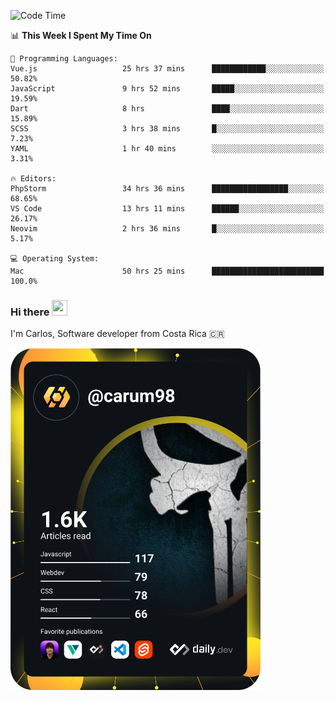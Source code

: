 
<!--START_SECTION:waka-->
![Code Time](http://img.shields.io/badge/Code%20Time-9%2C135%20hrs%2042%20mins-blue)

📊 **This Week I Spent My Time On** 

```text
💬 Programming Languages: 
Vue.js                   25 hrs 37 mins      ████████████░░░░░░░░░░░░░   50.82% 
JavaScript               9 hrs 52 mins       █████░░░░░░░░░░░░░░░░░░░░   19.59% 
Dart                     8 hrs               ████░░░░░░░░░░░░░░░░░░░░░   15.89% 
SCSS                     3 hrs 38 mins       █░░░░░░░░░░░░░░░░░░░░░░░░   7.23% 
YAML                     1 hr 40 mins        ░░░░░░░░░░░░░░░░░░░░░░░░░   3.31%

🔥 Editors: 
PhpStorm                 34 hrs 36 mins      █████████████████░░░░░░░░   68.65% 
VS Code                  13 hrs 11 mins      ██████░░░░░░░░░░░░░░░░░░░   26.17% 
Neovim                   2 hrs 36 mins       █░░░░░░░░░░░░░░░░░░░░░░░░   5.17%

💻 Operating System: 
Mac                      50 hrs 25 mins      █████████████████████████   100.0%

```


<!--END_SECTION:waka-->

### Hi there <img src="https://media.giphy.com/media/hvRJCLFzcasrR4ia7z/giphy.gif" width="25px" height="25px">

I'm Carlos, Software developer from Costa Rica 🇨🇷

<a href="https://app.daily.dev/carum98"><img src="https://github.com/carum98/carum98/blob/main/devcard.svg" width="400" alt="Carlos Umaña Acevedo's Dev Card"/></a>
